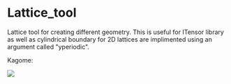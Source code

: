 # Lattice_tool
Lattice tool for creating different geometry. This is useful for ITensor library as well as cylindrical boundary for 2D lattices are implimented using an argument called "yperiodic". 

Kagome:

![](http://url/to/kagome_lattice.png)

